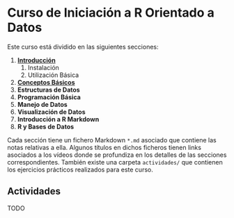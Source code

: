 # Curso de Iniciación a R Orientado a Datos
Este curso está dividido en las siguientes secciones:
1. [**Introducción**](1_introducción.md)
   1. Instalación
   2. Utilización Básica
2. [**Conceptos Básicos**](2_conceptos_básicos.md)
3. **Estructuras de Datos**
4. **Programación Básica**
5. **Manejo de Datos**
6. **Visualización de Datos**
7. **Introducción a R Markdown**
8. **R y Bases de Datos**

Cada sección tiene un fichero Markdown `*.md` asociado que contiene las notas relativas a ella. Algunos títulos en dichos ficheros tienen links asociados a los vídeos donde se profundiza en los detalles de las secciones correspondientes. También existe una carpeta `actividades/` que contienen los ejercicios prácticos realizados para este curso.

## Actividades
TODO
